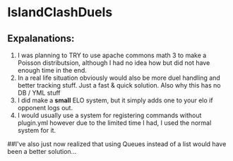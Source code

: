 # IslandClashDuels

## Expalanations:
1. I was planning to TRY to use apache commons math 3 to make a Poisson distributsion, although I had no idea how but did not have enough time in the end.
2. In a real life situation obviously would also be more duel handling and better tracking stuff. Just a fast & quick solution. Also why this has no DB / YML stuff
3. I did make a **small** ELO system, but it simply adds one to your elo if opponent logs out.
4. I would usually use a system for registering commands without plugin.yml however due to the limited time I had, I used the normal system for it.

##I've also just now realized that using Queues instead of a list would have been a better solution...
